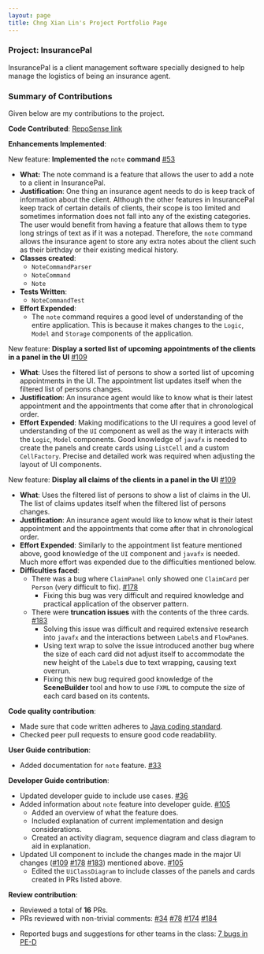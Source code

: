 ```yaml
---
layout: page
title: Chng Xian Lin's Project Portfolio Page
---
```


### Project: InsurancePal

InsurancePal is a client management software specially designed
to help manage the logistics of being an insurance agent.

### Summary of Contributions

Given below are my contributions to the project.

**Code Contributed**: [RepoSense link](https://nus-cs2103-ay2122s1.github.io/tp-dashboard/#breakdown=true&search=xianlinc)

**Enhancements Implemented**:

New feature: **Implemented the** `note` **command** [#53](https://github.com/AY2122S1-CS2103T-T17-4/tp/pull/53)

- **What:** The note command is a feature that allows the user to add a note to a client in InsurancePal.
- **Justification**: One thing an insurance agent needs to do is keep track of information about the client. Although the other features in InsurancePal keep track of certain details of clients, their scope is too limited and sometimes information does not fall into any of the existing categories. The user would benefit from having a feature that allows them to type long strings of text as if it was a notepad. Therefore, the `note` command allows the insurance agent to store any extra notes about the client such as their birthday or their existing medical history.
- **Classes created**:
    - `NoteCommandParser`
    - `NoteCommand`
    - `Note`
- **Tests Written**:
    - `NoteCommandTest`
- **Effort Expended**:
    - The `note` command requires a good level of understanding of the entire application. This is because it makes changes to the `Logic`, `Model` and `Storage` components of the application.

New feature: **Display a sorted list of upcoming appointments of the clients in a panel in the UI**  [#109](https://github.com/AY2122S1-CS2103T-T17-4/tp/pull/109)

- **What**: Uses the filtered list of persons to show a sorted list of upcoming appointments in the UI. The appointment list updates itself when the filtered list of persons changes.
- **Justification**: An insurance agent would like to know what is their latest appointment and the appointments that come after that in chronological order.
- **Effort Expended**: Making modifications to the UI requires a good level of understanding of the `UI` component as well as the way it interacts with the `Logic`, `Model` components. Good knowledge of `javafx` is needed to create the panels and create cards using `ListCell` and a custom `CellFactory`. Precise and detailed work was required when adjusting the layout of UI components.

New feature: **Display all claims of the clients in a panel in the UI** [#109](https://github.com/AY2122S1-CS2103T-T17-4/tp/pull/109)

- **What**: Uses the filtered list of persons to show a list of claims in the UI. The list of claims updates itself when the filtered list of persons changes.
- **Justification**: An insurance agent would like to know what is their latest appointment and the appointments that come after that in chronological order.
- **Effort Expended**: Similarly to the appointment list feature mentioned above, good knowledge of the `UI` component and `javafx` is needed. Much more effort was expended due to the difficulties mentioned below.
- **Difficulties faced**:
    - There was a bug where `ClaimPanel` only showed one `ClaimCard` per `Person` (very difficult to fix). [#178](https://github.com/AY2122S1-CS2103T-T17-4/tp/pull/178)
        - Fixing this bug was very difficult and required knowledge and practical application of the observer pattern.
    - There were **truncation issues** with the contents of the three cards. [#183](https://github.com/AY2122S1-CS2103T-T17-4/tp/pull/183)
        - Solving this issue was difficult and required extensive research into `javafx` and the interactions between `Label`s and `FlowPane`s.
        - Using text wrap to solve the issue introduced another bug where the size of each card did not adjust itself to accommodate the new height of the `Label`s due to text wrapping, causing text overrun.
        - Fixing this new bug required good knowledge of the **SceneBuilder** tool and how to use `FXML` to compute the size of each card based on its contents.

<div style="page-break-after: always;"></div>

**Code quality contribution**:

- Made sure that code written adheres to [Java coding standard](https://se-education.org/guides/conventions/java/intermediate.html).
- Checked peer pull requests to ensure good code readability.

**User Guide contribution**:

- Added documentation for `note` feature. [#33](https://github.com/AY2122S1-CS2103T-T17-4/tp/pull/33)

**Developer Guide contribution**:

- Updated developer guide to include use cases. [#36](https://github.com/AY2122S1-CS2103T-T17-4/tp/pull/36)
- Added information about `note` feature into developer guide. [#105](https://github.com/AY2122S1-CS2103T-T17-4/tp/pull/105)
    - Added an overview of what the feature does.
    - Included explanation of current implementation and design considerations.
    - Created an activity diagram, sequence diagram and class diagram to aid in explanation.
- Updated UI component to include the changes made in the major UI changes ([#109](https://github.com/AY2122S1-CS2103T-T17-4/tp/pull/109) [#178](https://github.com/AY2122S1-CS2103T-T17-4/tp/pull/178) [#183](https://github.com/AY2122S1-CS2103T-T17-4/tp/pull/183)) mentioned above. [#105](https://github.com/AY2122S1-CS2103T-T17-4/tp/pull/105)
    - Edited the `UiClassDiagram` to include classes of the panels and cards created in PRs listed above.

**Review contribution**:

- Reviewed a total of **16** PRs.
- PRs reviewed with non-trivial comments: [#34](https://github.com/AY2122S1-CS2103T-T17-4/tp/pull/34) [#78](https://github.com/AY2122S1-CS2103T-T17-4/tp/pull/78) [#174](https://github.com/AY2122S1-CS2103T-T17-4/tp/pull/174) [#184](https://github.com/AY2122S1-CS2103T-T17-4/tp/pull/184)

* Reported bugs and suggestions for other teams in the class: [7 bugs in PE-D](https://github.com/xianlinc/ped/issues)
